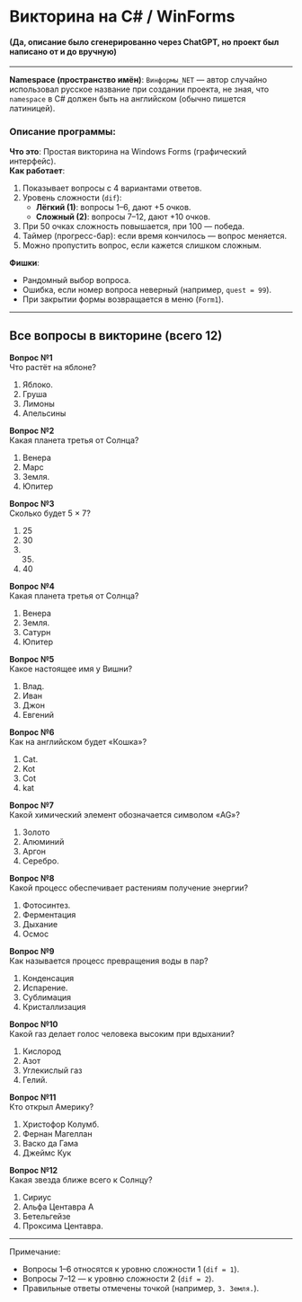 # Викторина на C# / WinForms
#### (Да, описание было сгенерированно через ChatGPT, но проект был написано от и до вручную)
---
**Namespace (пространство имён)**: `Винформы_NET` — автор случайно использовал русское название при создании проекта, не зная, что `namespace` в C# должен быть на английском (обычно пишется латиницей).  

### Описание программы:  
**Что это**: Простая викторина на Windows Forms (графический интерфейс).  
**Как работает**:  
1. Показывает вопросы с 4 вариантами ответов.  
2. Уровень сложности (`dif`):  
   - **Лёгкий (1)**: вопросы 1–6, дают +5 очков.  
   - **Сложный (2)**: вопросы 7–12, дают +10 очков.  
3. При 50 очках сложность повышается, при 100 — победа.  
4. Таймер (прогресс-бар): если время кончилось — вопрос меняется.  
5. Можно пропустить вопрос, если кажется слишком сложным.  

**Фишки**:  
- Рандомный выбор вопроса.  
- Ошибка, если номер вопроса неверный (например, `quest = 99`).  
- При закрытии формы возвращается в меню (`Form1`).  

---
## Все вопросы в викторине (всего 12)


**Вопрос №1**  
Что растёт на яблоне?  
1. Яблоко.  
2. Груша  
3. Лимоны  
4. Апельсины  

**Вопрос №2**  
Какая планета третья от Солнца?  
1. Венера  
2. Марс  
3. Земля.  
4. Юпитер  

**Вопрос №3**  
Сколько будет 5 × 7?  
1. 25  
2. 30  
3. 35.  
4. 40  

**Вопрос №4**  
Какая планета третья от Солнца?  
1. Венера  
2. Земля.  
3. Сатурн  
4. Юпитер  

**Вопрос №5**  
Какое настоящее имя у Вишни?  
1. Влад.  
2. Иван  
3. Джон  
4. Евгений  

**Вопрос №6**  
Как на английском будет «Кошка»?  
1. Cat.  
2. Kot  
3. Cot  
4. kat  

**Вопрос №7**  
Какой химический элемент обозначается символом «AG»?  
1. Золото  
2. Алюминий  
3. Аргон  
4. Серебро.  

**Вопрос №8**  
Какой процесс обеспечивает растениям получение энергии?  
1. Фотосинтез.  
2. Ферментация  
3. Дыхание  
4. Осмос  

**Вопрос №9**  
Как называется процесс превращения воды в пар?  
1. Конденсация  
2. Испарение.  
3. Сублимация  
4. Кристаллизация  

**Вопрос №10**  
Какой газ делает голос человека высоким при вдыхании?  
1. Кислород  
2. Азот  
3. Углекислый газ  
4. Гелий.  

**Вопрос №11**  
Кто открыл Америку?  
1. Христофор Колумб.  
2. Фернан Магеллан  
3. Васко да Гама  
4. Джеймс Кук  

**Вопрос №12**  
Какая звезда ближе всего к Солнцу?  
1. Сириус  
2. Альфа Центавра A  
3. Бетельгейзе  
4. Проксима Центавра.  

--- 

Примечание:  
- Вопросы 1–6 относятся к уровню сложности 1 (`dif = 1`).  
- Вопросы 7–12 — к уровню сложности 2 (`dif = 2`).  
- Правильные ответы отмечены точкой (например, `3. Земля.`).
